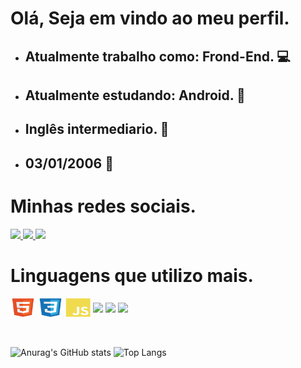 
  <div>
    
 # Olá, Seja em vindo ao meu perfil.
  
  </div>
  
-  <h2> Atualmente trabalho como: Frond-End. 💻 </h2> 
-  ## Atualmente estudando: Android. 📱
-  ## Inglês intermediario. 📘
-  ## 03/01/2006 🥳
  
  <div>

#  Minhas redes sociais.

  </div>
  


  <div>
    <a href="https://instagram.com/herick_basso" target="_blank"><img src="https://img.shields.io/badge/-Instagram-%23E4405F?style=for-the-badge&logo=instagram&logoColor=white" target="_blank"> </a>
    <a href = "mailto:herick.basso@gmail.com"><img src="https://img.shields.io/badge/-Gmail-%23333?style=for-the-badge&logo=gmail&logoColor=white" target="_blank"> </a>
    <a href="https://www.linkedin.com/in/herick-basso-29bb33296/" target="_blank"><img src="https://img.shields.io/badge/-LinkedIn-%230077B5?style=for-the-badge&logo= linkedin&logoColor=white target="_blank"> </a>
  </div>

  <div>

   # Linguagens que utilizo mais.
    
  </div>

<div>

  <img align="center" alt="Rafa-HTML" height="30" width="40" src="https://raw.githubusercontent.com/devicons/devicon/master/icons/html5/html5-original.svg">
  <img align="center" alt="Rafa-CSS" height="30" width="40" src="https://raw.githubusercontent.com/devicons/devicon/master/icons/css3/css3-original.svg">
  <img align="center" alt="Rafa-Js" height="30" width="40" src="https://raw.githubusercontent.com/devicons/devicon/master/icons/javascript/javascript-plain.svg">
  <img align="center" src="https://img.shields.io/badge/PHP-777BB4?style=for-the-badge&logo=php&logoColor=white">
  <img align="center" src="https://img.shields.io/badge/Java-ED8B00?style=for-the-badge&logo=openjdk&logoColor=white">
  <img align="center" src="https://img.shields.io/badge/MySQL-005C84?style=for-the-badge&logo=mysql&logoColor=white">
  
</div>

<br>
<br>

<div>

 ![Anurag's GitHub stats](https://github-readme-stats.vercel.app/api?username=lordzin01&theme=midnight-purple&locale=pt-br&hide=contribs)
  ![Top Langs](https://github-readme-stats.vercel.app/api/top-langs/?username=lordzin01&layout=compact&theme=midnight-purple)
  
</div>
